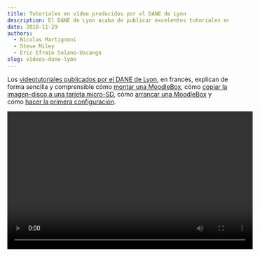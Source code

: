 ```yaml
---
title: Tutoriales en vídeo producidos por el DANE de Lyon
description: El DANE de Lyon acaba de publicar excelentes tutoriales en vídeo en francés sobre MoodleBox.
date: 2018-11-29
authors:
  - Nicolas Martignoni
  - Steve Miley
  - Eric Efrain Solano-Uscanga
slug: vídeos-dane-lyon
---
```


Los [videotutoriales publicados por el DANE de Lyon][1], en francés, explican de forma sencilla y comprensible cómo [montar una MoodleBox][2], cómo [copiar la imagen-disco a una tarjeta micro-SD][3], cómo [arrancar una MoodleBox][4] y cómo [hacer la primera configuración][5].

<video width="560" height="315" controls>
  <source src="/img/media/MoodleBox-assemble-1080p.mp4" type="video/mp4">
Su navegador no soporta la etiqueta de vídeo.
</video>

 [1]: https://tube.ac-lyon.fr/video-channels/moodlebox/videos
 [2]: https://tube.ac-lyon.fr/videos/watch/510b6103-b408-4229-8e4b-1511dfda7498
 [3]: https://tube.ac-lyon.fr/videos/watch/589577bf-4533-4b8d-b568-7fed141e8c82
 [4]: https://tube.ac-lyon.fr/videos/watch/a2eb794c-655c-4fac-bb37-27a37307ad1f
 [5]: https://tube.ac-lyon.fr/videos/watch/dbca7521-4d9c-4cfc-889d-f3ca7c422e7e
